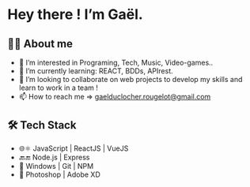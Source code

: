# Hey there ! I’m Gaël.

## 🐱‍👓 About me 

- 👀 I’m interested in Programing, Tech, Music, Video-games..
- 🌱 I’m currently learning: REACT, BDDs, APIrest.
- 💞️ I’m looking to collaborate on web projects to develop my skills and learn to work in a team !
- 📫 How to reach me => gaelduclocher.rougelot@gmail.com

## 🛠 Tech Stack  

- 🌐⚛ JavaScript | ReactJS | VueJS
- 🔙🔚 Node.js | Express
- 🔨 Windows | Git | NPM 
- 🎨 Photoshop | Adobe XD
